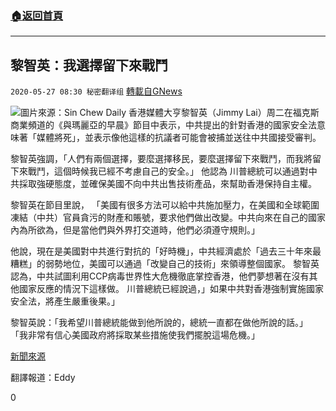 ###  [:house:返回首頁](https://github.com/ourhimalayas/txt)
---

## 黎智英：我選擇留下來戰鬥
`2020-05-27 08:30 秘密翻译组` [轉載自GNews](https://gnews.org/zh-hant/214246/)

![](https://s3.amazonaws.com/gnews-media-offload/wp-content/uploads/2020/05/27082910/1-113-57.png)圖片來源：Sin Chew Daily
香港媒體大亨黎智英（Jimmy Lai）周二在福克斯商業頻道的《與瑪麗亞的早晨》節目中表示，中共提出的針對香港的國家安全法意味著「媒體將死」，並表示像他這樣的抗議者可能會被捕並送往中共國接受審判。

黎智英強調，「人們有兩個選擇，要麼選擇移民，要麼選擇留下來戰鬥，而我將留下來戰鬥，這個時候我已經不考慮自己的安全。」 他認為 川普總統可以通過對中共採取強硬態度，並確保美國不向中共出售技術產品，來幫助香港保持自主權。

黎智英在節目里說， 「美國有很多方法可以給中共施加壓力，在美國和全球範圍凍結（中共）官員貪污的財產和賬號，要求他們做出改變。中共向來在自己的國家內為所欲為，但是當他們與外界打交道時，他們必須遵守規則。」

他說，現在是美國對中共進行對抗的「好時機」，中共經濟處於「過去三十年來最糟糕」的弱勢地位，美國可以通過「改變自己的技術」來領導整個國家。
黎智英認為，中共試圖利用CCP病毒世界性大危機徹底掌控香港，他們夢想著在沒有其他國家反應的情況下這樣做。 川普總統已經說過，」如果中共對香港強制實施國家安全法，將產生嚴重後果。」

黎智英說：「我希望川普總統能做到他所說的，總統一直都在做他所說的話。」 「我非常有信心美國政府將採取某些措施使我們擺脫這場危機。」

[新聞來源](https://www.foxbusiness.com/business-leaders/jimmy-lai-trump-china-tech-sales)

翻譯報道：Eddy

0
